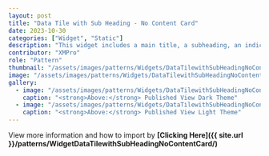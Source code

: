 ```yaml
---
layout: post
title: "Data Tile with Sub Heading - No Content Card"
date: 2023-10-30
categories: ["Widget", "Static"]
description: "This widget includes a main title, a subheading, an indicator, and more detailed content below."
contributor: "XMPro"
role: "Pattern"
thumbnail: "/assets/images/patterns/Widgets/DataTilewithSubHeadingNoContentCard/DarkTheme/DataTilewithSubHeadingNoContentCardPublishedMode.png"
image: "/assets/images/patterns/Widgets/DataTilewithSubHeadingNoContentCard/DarkTheme/DataTilewithSubHeadingNoContentCardPublishedMode.png"
gallery:
  - image: "/assets/images/patterns/Widgets/DataTilewithSubHeadingNoContentCard/DarkTheme/DataTilewithSubHeadingNoContentCardPublishedMode.png"
    caption: "<strong>Above:</strong> Published View Dark Theme"
  - image: "/assets/images/patterns/Widgets/DataTilewithSubHeadingNoContentCard/LightTheme/DataTilewithSubHeadingNoContentCardPublishedMode.png"
    caption: "<strong>Above:</strong> Published View Light Theme"
---
```


View more information and how to import by <strong>[Clicking Here]({{ site.url }}/patterns/WidgetDataTilewithSubHeadingNoContentCard/)</strong>